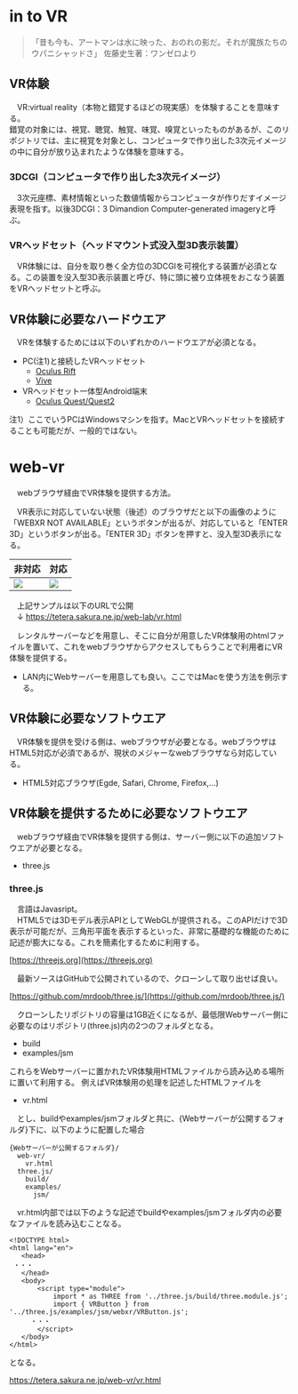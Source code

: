 # in to VR
>「昔も今も、アートマンは水に映った、おのれの影だ。それが魔族たちのウパニシャッドさ」
佐藤史生著：ワンゼロより

## VR体験
　VR:virtual reality（本物と錯覚するほどの現実感）を体験することを意味する。<br/>
 錯覚の対象には、視覚、聴覚、触覚、味覚、嗅覚といったものがあるが、このリポジトリでは、主に視覚を対象とし、コンピュータで作り出した3次元イメージの中に自分が放り込まれたような体験を意味する。
 
### 3DCGI（コンピュータで作り出した3次元イメージ）
　3次元座標、素材情報といった数値情報からコンピュータが作りだすイメージ表現を指す。以後3DCGI：3 Dimandion Computer-generated imageryと呼ぶ。
 
### VRヘッドセット（ヘッドマウント式没入型3D表示装置）
　VR体験には、自分を取り巻く全方位の3DCGIを可視化する装置が必須となる。この装置を没入型3D表示装置と呼び、特に頭に被り立体視をおこなう装置をVRヘッドセットと呼ぶ。
 
 [](https://github.com/Takahiro-Kunii/web-vr/blob/main/doc/IMG_0284.jpg?raw=true)
 
## VR体験に必要なハードウエア
　VRを体験するためには以下のいずれかのハードウエアが必須となる。
* PC(注1)と接続したVRヘッドセット
  * [Oculus Rift](https://www.oculus.com/rift-s/)
  * [Vive](https://www.vive.com/jp/product/#all)
* VRヘッドセット一体型Android端末
  * [Oculus Quest/Quest2](https://www.oculus.com/quest/)

注1）ここでいうPCはWindowsマシンを指す。MacとVRヘッドセットを接続することも可能だが、一般的ではない。

# web-vr
　webブラウザ経由でVR体験を提供する方法。

　VR表示に対応していない状態（後述）のブラウザだと以下の画像のように「WEBXR NOT AVAILABLE」というボタンが出るが、対応していると「ENTER 3D」というボタンが出る。「ENTER 3D」ボタンを押すと、没入型3D表示になる。
 
|非対応|対応|
|-|-|
|![](https://github.com/Takahiro-Kunii/web-vr/blob/main/doc/readme-01.jpg?raw=true)|![](https://github.com/Takahiro-Kunii/web-vr/blob/main/doc/readme-02.jpg?raw=true)|

　上記サンプルは以下のURLで公開<br/>
 　↓
 https://tetera.sakura.ne.jp/web-lab/vr.html
 
　レンタルサーバーなどを用意し、そこに自分が用意したVR体験用のhtmlファイルを置いて、これをwebブラウザからアクセスしてもらうことで利用者にVR体験を提供する。<br/>
* LAN内にWebサーバーを用意しても良い。ここではMacを使う方法を例示する。
 

## VR体験に必要なソフトウエア
　VR体験を提供を受ける側は、webブラウザが必要となる。webブラウザはHTML5対応が必須であるが、現状のメジャーなwebブラウザなら対応している。
* HTML5対応ブラウザ(Egde, Safari, Chrome, Firefox,...)

## VR体験を提供するために必要なソフトウエア
　webブラウザ経由でVR体験を提供する側は、サーバー側に以下の追加ソフトウエアが必要となる。
* three.js
 
### three.js
　言語はJavasript。<br/>
　HTML5では3Dモデル表示APIとしてWebGLが提供される。このAPIだけで3D表示が可能だが、三角形平面を表示するといった、非常に基礎的な機能のために記述が膨大になる。これを簡素化するために利用する。

[https://threejs.org](https://threejs.org)

　最新ソースはGitHubで公開されているので、クローンして取り出せば良い。

[https://github.com/mrdoob/three.js/](https://github.com/mrdoob/three.js/)

　クローンしたリポジトリの容量は1GB近くになるが、最低限Webサーバー側に必要なのはリポジトリ(three.js)内の2つのフォルダとなる。
 
* build 
* examples/jsm
 
 これらをWebサーバーに置かれたVR体験用HTMLファイルから読み込める場所に置いて利用する。
 例えばVR体験用の処理を記述したHTMLファイルを
 
* vr.html

　とし、buildやexamples/jsmフォルダと共に、{Webサーバーが公開するフォルダ}下に、以下のように配置した場合
```
{Webサーバーが公開するフォルダ}/
  web-vr/
    vr.html
  three.js/
    build/
    examples/
      jsm/
```
　vr.html内部では以下のような記述でbuildやexamples/jsmフォルダ内の必要なファイルを読み込むことなる。
 
 ```
 <!DOCTYPE html>
<html lang="en">
	<head>
  ・・・
	</head>
	<body>
		<script type="module">
			import * as THREE from '../three.js/build/three.module.js';
			import { VRButton } from '../three.js/examples/jsm/webxr/VRButton.js';
　　  ・・・      
		</script>
	</body>
</html>
 ```
 
となる。

https://tetera.sakura.ne.jp/web-vr/vr.html
